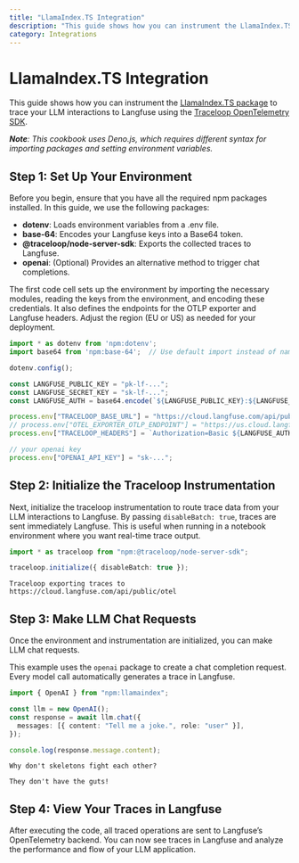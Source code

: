```yaml
---
title: "LlamaIndex.TS Integration"
description: "This guide shows how you can instrument the LlamaIndex.TS package to trace your LLM interactions to Langfuse using the Traceloop OpenTelemetry SDK."
category: Integrations
---
```


# LlamaIndex.TS Integration

This guide shows how you can instrument the [LlamaIndex.TS package](https://ts.llamaindex.ai/) to trace your LLM interactions to Langfuse using the [Traceloop OpenTelemetry SDK](https://github.com/traceloop/openllmetry-js).

_**Note**: This cookbook uses Deno.js, which requires different syntax for importing packages and setting environment variables._

## Step 1: Set Up Your Environment

Before you begin, ensure that you have all the required npm packages installed. In this guide, we use the following packages:

- **dotenv**: Loads environment variables from a .env file.
- **base-64**: Encodes your Langfuse keys into a Base64 token.
- **@traceloop/node-server-sdk**: Exports the collected traces to Langfuse.
- **openai**: (Optional) Provides an alternative method to trigger chat completions.

The first code cell sets up the environment by importing the necessary modules, reading the keys from the environment, and encoding these credentials. It also defines the endpoints for the OTLP exporter and Langfuse headers. Adjust the region (EU or US) as needed for your deployment.


```typescript
import * as dotenv from 'npm:dotenv';
import base64 from 'npm:base-64';  // Use default import instead of namespace import

dotenv.config();

const LANGFUSE_PUBLIC_KEY = "pk-lf-...";
const LANGFUSE_SECRET_KEY = "sk-lf-...";
const LANGFUSE_AUTH = base64.encode(`${LANGFUSE_PUBLIC_KEY}:${LANGFUSE_SECRET_KEY}`);

process.env["TRACELOOP_BASE_URL"] = "https://cloud.langfuse.com/api/public/otel"; // 🇪🇺 EU data region
// process.env["OTEL_EXPORTER_OTLP_ENDPOINT"] = "https://us.cloud.langfuse.com/api/public/otel"; // 🇺🇸 US data region
process.env["TRACELOOP_HEADERS"] = `Authorization=Basic ${LANGFUSE_AUTH}`;

// your openai key
process.env["OPENAI_API_KEY"] = "sk-...";
```

## Step 2: Initialize the Traceloop Instrumentation

Next, initialize the traceloop instrumentation to route trace data from your LLM interactions to Langfuse. By passing `disableBatch: true`, traces are sent immediately Langfuse. This is useful when running in a notebook environment where you want real-time trace output.


```typescript
import * as traceloop from "npm:@traceloop/node-server-sdk";

traceloop.initialize({ disableBatch: true });
```

    Traceloop exporting traces to https://cloud.langfuse.com/api/public/otel


## Step 3: Make LLM Chat Requests

Once the environment and instrumentation are initialized, you can make LLM chat requests.

This example uses the `openai` package to create a chat completion request. Every model call automatically generates a trace in Langfuse.


```typescript
import { OpenAI } from "npm:llamaindex";

const llm = new OpenAI();
const response = await llm.chat({
  messages: [{ content: "Tell me a joke.", role: "user" }],
});

console.log(response.message.content);
```

    Why don't skeletons fight each other?
    
    They don't have the guts!


## Step 4: View Your Traces in Langfuse

After executing the code, all traced operations are sent to Langfuse’s OpenTelemetry backend. You can now see traces in Langfuse and analyze the performance and flow of your LLM application.



